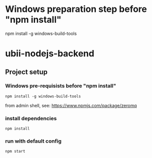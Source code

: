 # Windows preparation step before "npm install"
npm install -g windows-build-tools


# ubii-nodejs-backend

## Project setup


### Windows pre-requisists before "npm install"
```
npm install -g windows-build-tools
```
from admin shell, see: https://www.npmjs.com/package/zeromq


### install dependencies

```
npm install
```

### run with default config
```
npm start